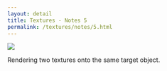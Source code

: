 ```yaml
---
layout: detail
title: Textures - Notes 5
permalink: /textures/notes/5.html
---
```


<img src="{{ site.baseurl }}/assets/textures/notes/5/1.png">

Rendering two textures onto the same target object.